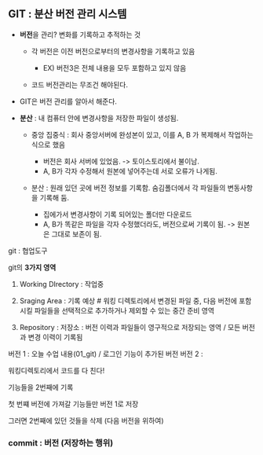 ## GIT : 분산 버전 관리 시스템

- **버전**을 관리? 변화를 기록하고 추적하는 것
  - 각 버전은 이전 버전으로부터의 변경사항을 기록하고 있음
    - EX) 버전3은 전체 내용을 모두 포함하고 있지 않음

  - 코드 버전관리는 무조건 해야된다.

- GIT은 버전 관리를 알아서 해준다.

- **분산** : 내 컴퓨터 안에 변경사항을 저장한 파일이 생성됨.
  - 중앙 집중식 : 회사 중앙서버에 완성본이 있고, 이를 A, B 가 복제해서 작업하는 식으로 했음
    - 버전은 회사 서버에 있었음. -> 토이스토리에서 불이남.
    - A, B가 각자 수정해서 원본에 넣어주는데 서로 오류가 나게됨.

  - 분산 : 원래 있던 곳에 버전 정보를 기록함. 숨김폴더에서 각 파일들의 변동사항을 기록해 둠.
    - 집에가서 변경사항이 기록 되어있는 폴더만 다운로드
    - A, B가 똑같은 파일을 각자 수정했더라도, 버전으로써 기록이 됨. -> 원본은 그대로 보존이 됨.

git : 협업도구

git의 **3가지 영역**
1. Working DIrectory : 작업중

2. Sraging Area : 기록 예상 # 워킹 디렉토리에서 변경된 파일 중, 다음 버전에 포함시킬 파일들을 선택적으로  추가하거나 제외할 수 있는 중간 준비 영역

3. Repository : 저장소 : 버전 이력과 파일들이 영구적으로 저장되는 영역 / 모든 버전과 변경 이력이 기록됨


버전 1 : 오늘 수업 내용(01_git) / 로그인 기능이 추가된 버전
버전 2 : 


워킹디렉토리에서 코드를 다 친다!

기능들을 2번째에 기록

첫 번쨰 버전에 가져갈 기능들만 버전 1로 저장

그러면 2번째에 있던 것들을 삭제 (다음 버전을 위하여)

### commit : 버전 (저장하는 행위)